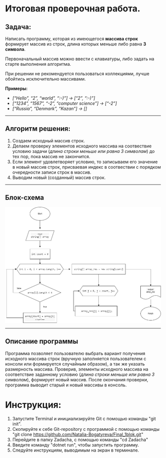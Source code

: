 # Итоговая проверочная работа.
## Задача:
Написать программу, которая из имеющегося **массива строк** формирует массив из строк, длина которых меньше либо равна **3 символа**. 

Первоначальный массив можно ввести с клавиатуры, либо задать на старте выполнения алгоритма. 

При решении не рекомендуется пользоваться коллекциями, лучше обойтись исключительно массивами.

**Примеры:**
* *[“Hello”, “2”, “world”, “:-)”] → [“2”, “:-)”]*
* *[“1234”, “1567”, “-2”, “computer science”] → [“-2”]*
* *[“Russia”, “Denmark”, “Kazan”] → []*
***
## Алгоритм решения:
1. Создаем исходный массив строк.
2. Делаем проверку элементов исходного массива на соотвествие условию задачи (*длина строки меньше или равна 3 символам*) до тех пор, пока массив не закончится.
3. Если элемент удовлетворяет условию, то записываем его значение в новый массив строк, присваевая индекс в соотвествии с порядком очередности записи строк в массив.
4. Выводим новый (созданный) массив строк.
***
## Блок-схема
![Блок-схема алгоритма](algorinm.jpg)
***
## Описание программы
Программа позволяет пользователю выбрать вариант получения исходного массива строк (вручную заполняется пользователем с консоли или формируется случайным образом), а так же указать размерность массива.
Проверив, элементы исходного массива на соответствие заданному условию (*длина строки меньше или равна 3 символам*), формирует новый массив. После окончания проверки, программа выводит старый и новый массивы в консоль.

# Инструкция:
1. Запустите Terminal и инициализируйте Git с помощью команды "git init".
2. Скопируйте к себе Git-repository с программой с помощью команды "git clone https://github.com/Natalia-Bogatyreva/Final_1blok.git"
3. Перейдите в папку Zadacha, с помощью команды "cd Zadacha"
4. Введите команду "dotnet run", чтобы запустить программу.
5. Следуйте инструкциям, выводимым на экран в терминале.